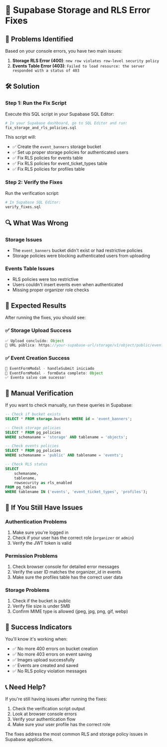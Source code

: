 # 🔧 Supabase Storage and RLS Error Fixes

## 🚨 Problems Identified

Based on your console errors, you have two main issues:

1. **Storage RLS Error (400)**: `new row violates row-level security policy`
2. **Events Table Error (403)**: `Failed to load resource: the server responded with a status of 403`

## 🛠️ Solution

### Step 1: Run the Fix Script

Execute this SQL script in your Supabase SQL Editor:

```bash
# In your Supabase dashboard, go to SQL Editor and run:
fix_storage_and_rls_policies.sql
```

This script will:
- ✅ Create the `event_banners` storage bucket
- ✅ Set up proper storage policies for authenticated users
- ✅ Fix RLS policies for events table
- ✅ Fix RLS policies for event_ticket_types table
- ✅ Fix RLS policies for profiles table

### Step 2: Verify the Fixes

Run the verification script:

```bash
# In Supabase SQL Editor:
verify_fixes.sql
```

## 🔍 What Was Wrong

### Storage Issues
- The `event_banners` bucket didn't exist or had restrictive policies
- Storage policies were blocking authenticated users from uploading

### Events Table Issues
- RLS policies were too restrictive
- Users couldn't insert events even when authenticated
- Missing proper organizer role checks

## 🎯 Expected Results

After running the fixes, you should see:

### ✅ Storage Upload Success
```javascript
✅ Upload concluído: Object
🔗 URL pública: https://your-supabase-url/storage/v1/object/public/event_banners/...
```

### ✅ Event Creation Success
```javascript
🎫 EventFormModal - handleSubmit iniciado
🎫 EventFormModal - formData completo: Object
✅ Evento salvo com sucesso!
```

## 🔧 Manual Verification

If you want to check manually, run these queries in Supabase:

```sql
-- Check if bucket exists
SELECT * FROM storage.buckets WHERE id = 'event_banners';

-- Check storage policies
SELECT * FROM pg_policies 
WHERE schemaname = 'storage' AND tablename = 'objects';

-- Check events policies
SELECT * FROM pg_policies 
WHERE schemaname = 'public' AND tablename = 'events';

-- Check RLS status
SELECT 
    schemaname, 
    tablename, 
    rowsecurity as rls_enabled 
FROM pg_tables 
WHERE tablename IN ('events', 'event_ticket_types', 'profiles');
```

## 🚨 If You Still Have Issues

### Authentication Problems
1. Make sure you're logged in
2. Check if your user has the correct role (`organizer` or `admin`)
3. Verify the JWT token is valid

### Permission Problems
1. Check browser console for detailed error messages
2. Verify the user ID matches the organizer_id in events
3. Make sure the profiles table has the correct user data

### Storage Problems
1. Check if the bucket is public
2. Verify file size is under 5MB
3. Confirm MIME type is allowed (jpeg, jpg, png, gif, webp)

## 🎉 Success Indicators

You'll know it's working when:
- ✅ No more 400 errors on bucket creation
- ✅ No more 403 errors on event saving
- ✅ Images upload successfully
- ✅ Events are created and saved
- ✅ No RLS policy violation messages

## 📞 Need Help?

If you're still having issues after running the fixes:

1. Check the verification script output
2. Look at browser console errors
3. Verify your authentication flow
4. Make sure your user profile has the correct role

The fixes address the most common RLS and storage policy issues in Supabase applications.